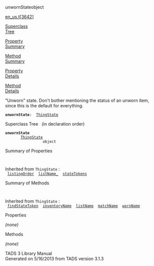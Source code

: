 <span class="title">unwornState</span><span class="type">object</span>

[en_us.t](../file/en_us.t.html)\[[3642](../source/en_us.t.html#3642)\]

[Superclass  
Tree](#_SuperClassTree_)

[Property  
Summary](#_PropSummary_)

[Method  
Summary](#_MethodSummary_)

[Property  
Details](#_Properties_)

[Method  
Details](#_Methods_)

<div class="fdesc">

"Unworn" state. Don't bother mentioning the status of an unworn item,
since this is the default for everything.

**`unwornState`**` :   `[`ThingState`](../object/ThingState.html)

</div>

<span id="_SuperClassTree_"></span>

<div class="mjhd">

<span class="hdln">Superclass Tree</span>   (in declaration order)

</div>

**`unwornState`**  
`         `[`ThingState`](../object/ThingState.html)  
`                 object`  
<span id="_PropSummary_"></span>

<div class="mjhd">

<span class="hdln">Summary of Properties</span>  

</div>

` `

Inherited from `ThingState` :  
` `[`listingOrder`](../object/ThingState.html#listingOrder)`  `[`listName_`](../object/ThingState.html#listName_)`  `[`stateTokens`](../object/ThingState.html#stateTokens)`  `

<span id="_MethodSummary_"></span>

<div class="mjhd">

<span class="hdln">Summary of Methods</span>  

</div>

` `

Inherited from `ThingState` :  
` `[`findStateToken`](../object/ThingState.html#findStateToken)`  `[`inventoryName`](../object/ThingState.html#inventoryName)`  `[`listName`](../object/ThingState.html#listName)`  `[`matchName`](../object/ThingState.html#matchName)`  `[`wornName`](../object/ThingState.html#wornName)`  `

<span id="_Properties_"></span>

<div class="mjhd">

<span class="hdln">Properties</span>  

</div>

*(none)* <span id="_Methods_"></span>

<div class="mjhd">

<span class="hdln">Methods</span>  

</div>

*(none)*

<div class="ftr">

TADS 3 Library Manual  
Generated on 5/16/2013 from TADS version 3.1.3

</div>
